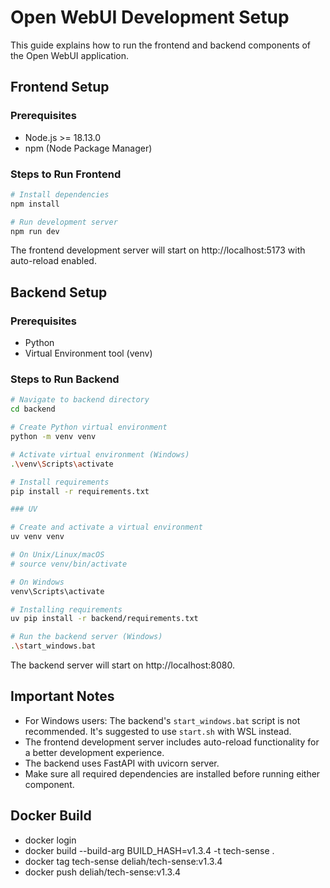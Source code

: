 # Open WebUI Development Setup

This guide explains how to run the frontend and backend components of the Open WebUI application.

## Frontend Setup

### Prerequisites
- Node.js >= 18.13.0
- npm (Node Package Manager)

### Steps to Run Frontend
```bash
# Install dependencies
npm install

# Run development server
npm run dev
```

The frontend development server will start on http://localhost:5173 with auto-reload enabled.

## Backend Setup

### Prerequisites
- Python
- Virtual Environment tool (venv)

### Steps to Run Backend
```bash
# Navigate to backend directory
cd backend

# Create Python virtual environment
python -m venv venv

# Activate virtual environment (Windows)
.\venv\Scripts\activate

# Install requirements
pip install -r requirements.txt

### UV

# Create and activate a virtual environment
uv venv venv

# On Unix/Linux/macOS
# source venv/bin/activate

# On Windows
venv\Scripts\activate

# Installing requirements
uv pip install -r backend/requirements.txt

# Run the backend server (Windows)
.\start_windows.bat
```

The backend server will start on http://localhost:8080.

## Important Notes

- For Windows users: The backend's `start_windows.bat` script is not recommended. It's suggested to use `start.sh` with WSL instead.
- The frontend development server includes auto-reload functionality for a better development experience.
- The backend uses FastAPI with uvicorn server.
- Make sure all required dependencies are installed before running either component.


## Docker Build

- docker login
- docker build --build-arg BUILD_HASH=v1.3.4 -t tech-sense .
- docker tag tech-sense deliah/tech-sense:v1.3.4
- docker push deliah/tech-sense:v1.3.4
